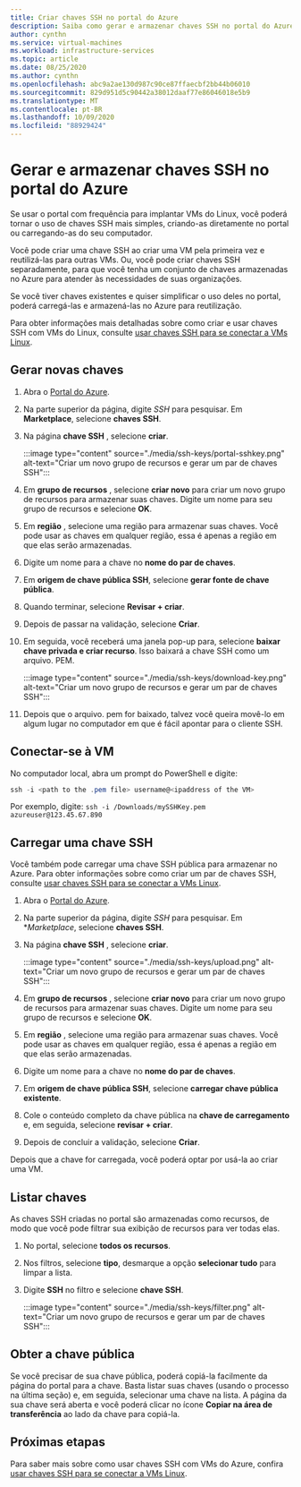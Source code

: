 ```yaml
---
title: Criar chaves SSH no portal do Azure
description: Saiba como gerar e armazenar chaves SSH no portal do Azure para conectar as VMs do Linux.
author: cynthn
ms.service: virtual-machines
ms.workload: infrastructure-services
ms.topic: article
ms.date: 08/25/2020
ms.author: cynthn
ms.openlocfilehash: abc9a2ae130d987c90ce87ffaecbf2bb44b06010
ms.sourcegitcommit: 829d951d5c90442a38012daaf77e86046018e5b9
ms.translationtype: MT
ms.contentlocale: pt-BR
ms.lasthandoff: 10/09/2020
ms.locfileid: "88929424"
---
```

# <a name="generate-and-store-ssh-keys-in-the-azure-portal"></a>Gerar e armazenar chaves SSH no portal do Azure

Se usar o portal com frequência para implantar VMs do Linux, você poderá tornar o uso de chaves SSH mais simples, criando-as diretamente no portal ou carregando-as do seu computador.

Você pode criar uma chave SSH ao criar uma VM pela primeira vez e reutilizá-las para outras VMs. Ou, você pode criar chaves SSH separadamente, para que você tenha um conjunto de chaves armazenadas no Azure para atender às necessidades de suas organizações. 

Se você tiver chaves existentes e quiser simplificar o uso deles no portal, poderá carregá-las e armazená-las no Azure para reutilização.

Para obter informações mais detalhadas sobre como criar e usar chaves SSH com VMs do Linux, consulte [usar chaves SSH para se conectar a VMs Linux](./linux/ssh-from-windows.md).

## <a name="generate-new-keys"></a>Gerar novas chaves

1. Abra o [Portal do Azure](https://portal.azure.com).

1. Na parte superior da página, digite *SSH* para pesquisar. Em **Marketplace**, selecione **chaves SSH**.

1. Na página **chave SSH** , selecione **criar**.

   :::image type="content" source="./media/ssh-keys/portal-sshkey.png" alt-text="Criar um novo grupo de recursos e gerar um par de chaves SSH":::

1. Em **grupo de recursos** , selecione **criar novo** para criar um novo grupo de recursos para armazenar suas chaves. Digite um nome para seu grupo de recursos e selecione **OK**.

1. Em **região** , selecione uma região para armazenar suas chaves. Você pode usar as chaves em qualquer região, essa é apenas a região em que elas serão armazenadas.

1. Digite um nome para a chave no **nome do par de chaves**.

1. Em **origem de chave pública SSH**, selecione **gerar fonte de chave pública**. 

1. Quando terminar, selecione **Revisar + criar**.

1. Depois de passar na validação, selecione **Criar**.

1. Em seguida, você receberá uma janela pop-up para, selecione **baixar chave privada e criar recurso**. Isso baixará a chave SSH como um arquivo. PEM.

   :::image type="content" source="./media/ssh-keys/download-key.png" alt-text="Criar um novo grupo de recursos e gerar um par de chaves SSH":::

1. Depois que o arquivo. pem for baixado, talvez você queira movê-lo em algum lugar no computador em que é fácil apontar para o cliente SSH.


## <a name="connect-to-the-vm"></a>Conectar-se à VM

No computador local, abra um prompt do PowerShell e digite:

```powershell
ssh -i <path to the .pem file> username@<ipaddress of the VM>
```

Por exemplo, digite: `ssh -i /Downloads/mySSHKey.pem azureuser@123.45.67.890`


## <a name="upload-an-ssh-key"></a>Carregar uma chave SSH

Você também pode carregar uma chave SSH pública para armazenar no Azure. Para obter informações sobre como criar um par de chaves SSH, consulte [usar chaves SSH para se conectar a VMs Linux](./linux/ssh-from-windows.md).

1. Abra o [Portal do Azure](https://portal.azure.com).

1. Na parte superior da página, digite *SSH* para pesquisar. Em **Marketplace*, selecione **chaves SSH**.

1. Na página **chave SSH** , selecione **criar**.

   :::image type="content" source="./media/ssh-keys/upload.png" alt-text="Criar um novo grupo de recursos e gerar um par de chaves SSH":::

1. Em **grupo de recursos** , selecione **criar novo** para criar um novo grupo de recursos para armazenar suas chaves. Digite um nome para seu grupo de recursos e selecione **OK**.

1. Em **região** , selecione uma região para armazenar suas chaves. Você pode usar as chaves em qualquer região, essa é apenas a região em que elas serão armazenadas.

1. Digite um nome para a chave no **nome do par de chaves**.

1. Em **origem de chave pública SSH**, selecione **carregar chave pública existente**. 

1. Cole o conteúdo completo da chave pública na **chave de carregamento** e, em seguida, selecione **revisar + criar**.

1. Depois de concluir a validação, selecione **Criar**. 

Depois que a chave for carregada, você poderá optar por usá-la ao criar uma VM.

## <a name="list-keys"></a>Listar chaves

As chaves SSH criadas no portal são armazenadas como recursos, de modo que você pode filtrar sua exibição de recursos para ver todas elas.

1. No portal, selecione **todos os recursos**.
1. Nos filtros, selecione **tipo**, desmarque a opção **selecionar tudo** para limpar a lista.
1. Digite **SSH** no filtro e selecione **chave SSH**.

   :::image type="content" source="./media/ssh-keys/filter.png" alt-text="Criar um novo grupo de recursos e gerar um par de chaves SSH":::

## <a name="get-the-public-key"></a>Obter a chave pública

Se você precisar de sua chave pública, poderá copiá-la facilmente da página do portal para a chave. Basta listar suas chaves (usando o processo na última seção) e, em seguida, selecionar uma chave na lista. A página da sua chave será aberta e você poderá clicar no ícone **Copiar na área de transferência** ao lado da chave para copiá-la.

## <a name="next-steps"></a>Próximas etapas

Para saber mais sobre como usar chaves SSH com VMs do Azure, confira [usar chaves SSH para se conectar a VMs Linux](./linux/ssh-from-windows.md).
